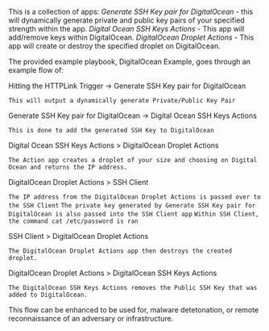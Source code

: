 This is a collection of apps:
*Generate SSH Key pair for DigitalOcean* - this will dynamically generate private and public key pairs of your specified strength within the app.
*Digital Ocean SSH Keys Actions* - This app will add/remove keys within DigitalOcean.
*DigitalOcean Droplet Actions* - This app will create or destroy the specified droplet on DigitalOcean.

The provided example playbook, DigitalOcean Example, goes through an example flow of:

Hitting the HTTPLink Trigger -> Generate SSH Key pair for DigitalOcean

`This will output a dynamically generate Private/Public Key Pair`

Generate SSH Key pair for DigitalOcean -> Digital Ocean SSH Keys Actions

`This is done to add the generated SSH Key to DigitalOcean`

Digital Ocean SSH Keys Actions > DigitalOcean Droplet Actions

`The Action app creates a droplet of your size and choosing on Digital Ocean and returns the IP address.`

DigitalOcean Droplet Actions > SSH Client

`The IP address from the DigitalOcean Droplet Actions is passed over to the SSH Client`
`The private key generated by Generate SSH Key pair for DigitalOcean is also passed into the SSH Client app`
`Within SSH Client, the command cat /etc/password is ran`

SSH Client > DigitalOcean Droplet Actions

`The DigitalOcean Droplet Actions app then destroys the created droplet.`

DigitalOcean Droplet Actions > DigitalOcean SSH Keys Actions

`The DigitalOcean SSH Keys Actions removes the Public SSH Key that was added to DigitalOcean.`

This flow can be enhanced to be used for, malware detetonation, or remote reconnaissance of an adversary or infrastructure. 
